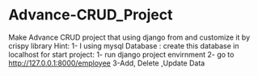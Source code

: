 # Advance-CRUD_Project
Make Advance CRUD project that using django from and customize it by crispy library
Hint:
1- I using mysql Database : create this database in localhost
for start project:
1- run django project envirnment
2- go to http://127.0.0.1:8000/employee
3-Add, Delete ,Update Data 
